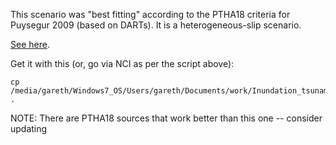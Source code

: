 This scenario was "best fitting" according to the PTHA18 criteria for Puysegur 2009 (based on DARTs). It is a heterogeneous-slip scenario.

[See here](https://github.com/GeoscienceAustralia/ptha/tree/master/ptha_access/example_event_access_scripts/scenarios_similar_to_historical).

Get it with this (or, go via NCI as per the script above):
```
cp /media/gareth/Windows7_OS/Users/gareth/Documents/work/Inundation_tsunami/2019_07_australia_wide_model/clean_model_files/ptha18_scenarios_nonrandom/ptha18_scenario_initial_conditions_stochastic/puysegur2_1567_stochastic_gauge_summary_stats_session_puysegur2_puysegur_2009_07_15_Mw7.8.Rdata.tif .
```

NOTE: There are PTHA18 sources that work better than this one -- consider updating

